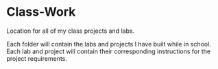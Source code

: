 # Class-Work
Location for all of my class projects and labs.

Each folder will contain the labs and projects I have built while in school.
Each lab and project will contain their corresponding instructions for the project requirements.

